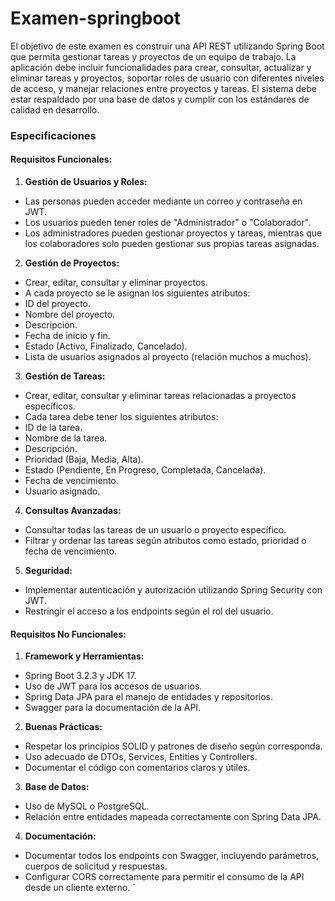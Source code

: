 # Examen-springboot

El objetivo de este examen es construir una API REST utilizando Spring Boot que permita gestionar tareas y proyectos de un equipo de trabajo. La aplicación debe incluir funcionalidades para crear, consultar, actualizar y eliminar tareas y proyectos, soportar roles de usuario con diferentes niveles de acceso, y manejar relaciones entre proyectos y tareas. El sistema debe estar respaldado por una base de datos y cumplir con los estándares de calidad en desarrollo.

  

### **Especificaciones**

#### **Requisitos Funcionales:**

1.  **Gestión de Usuarios y Roles:**

-   Las personas pueden acceder mediante un correo y contraseña en JWT.
-   Los usuarios pueden tener roles de "Administrador" o "Colaborador".
-   Los administradores pueden gestionar proyectos y tareas, mientras que los colaboradores solo pueden gestionar sus propias tareas asignadas.

2.  **Gestión de Proyectos:**

-   Crear, editar, consultar y eliminar proyectos.
-   A cada proyecto se le asignan los siguientes atributos:
-   ID del proyecto.
-   Nombre del proyecto.
-   Descripción.
-   Fecha de inicio y fin.
-   Estado (Activo, Finalizado, Cancelado).
-   Lista de usuarios asignados al proyecto (relación muchos a muchos).

3.  **Gestión de Tareas:**

-   Crear, editar, consultar y eliminar tareas relacionadas a proyectos específicos.
-   Cada tarea debe tener los siguientes atributos:
-   ID de la tarea.
-   Nombre de la tarea.
-   Descripción.
-   Prioridad (Baja, Media, Alta).
-   Estado (Pendiente, En Progreso, Completada, Cancelada).
-   Fecha de vencimiento.
-   Usuario asignado.

4.  **Consultas Avanzadas:**

-   Consultar todas las tareas de un usuario o proyecto específico.
-   Filtrar y ordenar las tareas según atributos como estado, prioridad o fecha de vencimiento.

5.  **Seguridad:**

-   Implementar autenticación y autorización utilizando Spring Security con JWT.
-   Restringir el acceso a los endpoints según el rol del usuario.

#### **Requisitos No Funcionales:**

1.  **Framework y Herramientas:**

-   Spring Boot 3.2.3 y JDK 17.
-   Uso de JWT para los accesos de usuarios.
-   Spring Data JPA para el manejo de entidades y repositorios.
-   Swagger para la documentación de la API.

2.  **Buenas Prácticas:**

-   Respetar los principios SOLID y patrones de diseño según corresponda.
-   Uso adecuado de DTOs, Services, Entities y Controllers.
-   Documentar el código con comentarios claros y útiles.

3.  **Base de Datos:**

-   Uso de MySQL o PostgreSQL.
-   Relación entre entidades mapeada correctamente con Spring Data JPA.

4.  **Documentación:**

-   Documentar todos los endpoints con Swagger, incluyendo parámetros, cuerpos de solicitud y respuestas.
-   Configurar CORS correctamente para permitir el consumo de la API desde un cliente externo.
`
